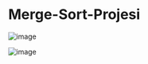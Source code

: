 # Merge-Sort-Projesi

![image](https://user-images.githubusercontent.com/84620334/165112910-ae1ef7db-890a-4ec1-8bcb-d6ff85237ba5.png)


![image](https://user-images.githubusercontent.com/84620334/165114842-c031c7c0-2af9-41c6-ae10-cbf9cb296fe9.png)
